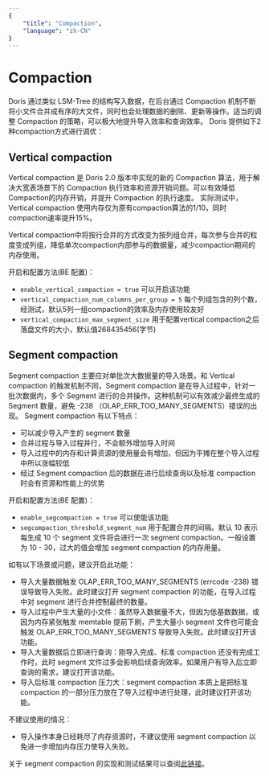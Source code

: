 ```yaml
---
{
    "title": "Compaction",
    "language": "zh-CN"
}
---
```


<!-- 
Licensed to the Apache Software Foundation (ASF) under one
or more contributor license agreements.  See the NOTICE file
distributed with this work for additional information
regarding copyright ownership.  The ASF licenses this file
to you under the Apache License, Version 2.0 (the
"License"); you may not use this file except in compliance
with the License.  You may obtain a copy of the License at

  http://www.apache.org/licenses/LICENSE-2.0

Unless required by applicable law or agreed to in writing,
software distributed under the License is distributed on an
"AS IS" BASIS, WITHOUT WARRANTIES OR CONDITIONS OF ANY
KIND, either express or implied.  See the License for the
specific language governing permissions and limitations
under the License.
-->

# Compaction

Doris 通过类似 LSM-Tree 的结构写入数据，在后台通过 Compaction 机制不断将小文件合并成有序的大文件，同时也会处理数据的删除、更新等操作。适当的调整 Compaction 的策略，可以极大地提升导入效率和查询效率。
Doris 提供如下2种compaction方式进行调优：


## Vertical compaction
Vertical compaction 是 Doris 2.0 版本中实现的新的 Compaction 算法，用于解决大宽表场景下的 Compaction 执行效率和资源开销问题。可以有效降低Compaction的内存开销，并提升 Compaction 的执行速度。
实际测试中，Vertical compaction 使用内存仅为原有compaction算法的1/10，同时compaction速率提升15%。

Vertical compaction中将按行合并的方式改变为按列组合并，每次参与合并的粒度变成列组，降低单次compaction内部参与的数据量，减少compaction期间的内存使用。

开启和配置方法(BE 配置)：
- `enable_vertical_compaction = true` 可以开启该功能
- `vertical_compaction_num_columns_per_group = 5` 每个列组包含的列个数，经测试，默认5列一组compaction的效率及内存使用较友好
- `vertical_compaction_max_segment_size` 用于配置vertical compaction之后落盘文件的大小，默认值268435456(字节)


## Segment compaction
Segment compaction 主要应对单批次大数据量的导入场景。和 Vertical compaction 的触发机制不同，Segment compaction 是在导入过程中，针对一批次数据内，多个 Segment 进行的合并操作。这种机制可以有效减少最终生成的 Segment 数量，避免 -238 （OLAP_ERR_TOO_MANY_SEGMENTS）错误的出现。
Segment compaction 有以下特点：

- 可以减少导入产生的 segment 数量
- 合并过程与导入过程并行，不会额外增加导入时间
- 导入过程中的内存和计算资源的使用量会有增加，但因为平摊在整个导入过程中所以涨幅较低
- 经过 Segment compaction 后的数据在进行后续查询以及标准 compaction 时会有资源和性能上的优势

开启和配置方法(BE 配置)：
- `enable_segcompaction = true` 可以使能该功能
- `segcompaction_threshold_segment_num` 用于配置合并的间隔。默认 10 表示每生成 10 个 segment 文件将会进行一次 segment compaction。一般设置为 10 - 30，过大的值会增加 segment compaction 的内存用量。

如有以下场景或问题，建议开启此功能：
- 导入大量数据触发 OLAP_ERR_TOO_MANY_SEGMENTS (errcode -238) 错误导致导入失败。此时建议打开 segment compaction 的功能，在导入过程中对 segment 进行合并控制最终的数量。
- 导入过程中产生大量的小文件：虽然导入数据量不大，但因为低基数数据，或因为内存紧张触发 memtable 提前下刷，产生大量小 segment  文件也可能会触发 OLAP_ERR_TOO_MANY_SEGMENTS 导致导入失败。此时建议打开该功能。
- 导入大量数据后立即进行查询：刚导入完成、标准 compaction 还没有完成工作时，此时 segment 文件过多会影响后续查询效率。如果用户有导入后立即查询的需求，建议打开该功能。
- 导入后标准 compaction 压力大：segment compaction 本质上是把标准 compaction 的一部分压力放在了导入过程中进行处理，此时建议打开该功能。

不建议使用的情况：
- 导入操作本身已经耗尽了内存资源时，不建议使用 segment compaction 以免进一步增加内存压力使导入失败。

关于 segment compaction 的实现和测试结果可以查阅[此链接](https://github.com/apache/doris/pull/12866)。
